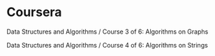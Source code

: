 # Coursera

Data Structures and Algorithms / Course 3 of 6: Algorithms on Graphs

Data Structures and Algorithms / Course 4 of 6: Algorithms on Strings
